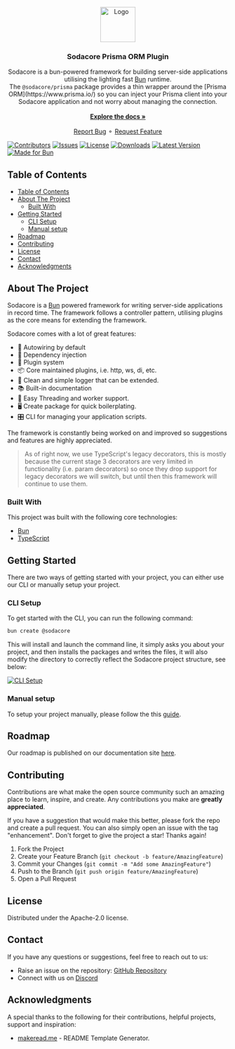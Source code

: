 <br/>
<div align="center">
<a href="https://github.com/sodacore/core">
<img src="https://sodacore.dev/logo.png" alt="Logo" width="80" height="80">
</a>
<h3 align="center">Sodacore Prisma ORM Plugin</h3>
<p align="center">
Sodacore is a bun-powered framework for building server-side applications utilising the lighting fast <a href="https://bun.sh" target="_blank">Bun</a> runtime.<br />The <code>@sodacore/prisma</code> package provides a thin wrapper around the [Prisma ORM](https://www.prisma.io/) so you can inject your Prisma client into your Sodacore application and not worry about managing the connection.
<br/>
<br/>
<a href="https://sodacore.dev"><strong>Explore the docs »</strong></a>
<br/>
<br/>
<!-- <a href="https://www.makeread.me/">View Demo .</a> -->
<a href="https://github.com/sodacore/core/issues/new?labels=bug&amp;template=bug_report.md">Report Bug</a>
⚬
<a href="https://github.com/sodacore/core/issues/new?labels=enhancement&amp;&template=feature_request.md">Request Feature</a>
</p>
</div>

[![Contributors](https://img.shields.io/github/contributors/sodacore/core?color=dark-green)](https://github.com/sodacore/core/graphs/contributors)
[![Issues](https://img.shields.io/github/issues/sodacore/core)](https://github.com/sodacore/core/issues)
[![License](https://img.shields.io/npm/l/%40sodacore%2Fcore)](https://github.com/sodacore/core/blob/main/LICENSE)
[![Downloads](https://img.shields.io/npm/d18m/%40sodacore%2Fcore)](https://www.npmjs.com/package/@sodacore/core)
[![Latest Version](https://img.shields.io/npm/v/%40sodacore%2Fcore?label=latest)](https://github.com/sodacore/core/releases)
[![Made for Bun](https://img.shields.io/badge/made%20for-bun-25A2E2?style=flat-square&logo=bun)](https://bun.sh)

## Table of Contents

- [Table of Contents](#table-of-contents)
- [About The Project](#about-the-project)
  - [Built With](#built-with)
- [Getting Started](#getting-started)
  - [CLI Setup](#cli-setup)
  - [Manual setup](#manual-setup)
- [Roadmap](#roadmap)
- [Contributing](#contributing)
- [License](#license)
- [Contact](#contact)
- [Acknowledgments](#acknowledgments)

## About The Project

Sodacore is a [Bun](https://bun.sh) powered framework for writing server-side applications in record time. The framework follows a controller pattern, utilising plugins as the core means for extending the framework.

Sodacore comes with a lot of great features:

- 🧊 Autowiring by default
- 🧩 Dependency injection
- 🧪 Plugin system
- 📦 Core maintained plugins, i.e. http, ws, di, etc.
- 📝 Clean and simple logger that can be extended.
- 📚 Built-in documentation
- 🧵 Easy Threading and worker support.
- 🖥️ Create package for quick boilerplating.
- 🎛️ CLI for managing your application scripts.

The framework is constantly being worked on and improved so suggestions and features are highly appreciated.

> As of right now, we use TypeScript's legacy decorators, this is mostly because the current stage 3 decorators are very limited in functionality (i.e. param decorators) so once they drop support for legacy decorators we will switch, but until then this framework will continue to use them.

### Built With

This project was built with the following core technologies:

- [Bun](https://bun.sh/)
- [TypeScript](https://www.typescriptlang.org/)

## Getting Started

There are two ways of getting started with your project, you can either use our CLI or manually setup your project.

### CLI Setup

To get started with the CLI, you can run the following command:

```bash
bun create @sodacore
```

This will install and launch the command line, it simply asks you about your project, and then installs the packages and writes the files, it will also modify the directory to correctly reflect the Sodacore project structure, see below:

[![CLI Setup](https://sodacore.dev/images/sodacore-create.svg)](https://sodacore.dev/images/sodacore-create.svg)

### Manual setup

To setup your project manually, please follow the this [guide](https://sodacore.dev/docs/guide/quickstart.html#manually).

## Roadmap

Our roadmap is published on our documentation site [here](https://sodacore.dev/about/roadmap.html).

## Contributing

Contributions are what make the open source community such an amazing place to learn, inspire, and create. Any contributions you make are **greatly appreciated**.

If you have a suggestion that would make this better, please fork the repo and create a pull request. You can also simply open an issue with the tag &quot;enhancement&quot;.
Don&#39;t forget to give the project a star! Thanks again!

1. Fork the Project
2. Create your Feature Branch (`git checkout -b feature/AmazingFeature`)
3. Commit your Changes (`git commit -m "Add some AmazingFeature"`)
4. Push to the Branch (`git push origin feature/AmazingFeature`)
5. Open a Pull Request

## License

Distributed under the Apache-2.0 license.

## Contact

If you have any questions or suggestions, feel free to reach out to us:

- Raise an issue on the repository: [GitHub Repository](https://github.com/sodacore/core)
- Connect with us on [Discord](https://discord.gg/CgumPyVr6X)

## Acknowledgments

A special thanks to the following for their contributions, helpful projects, support and inspiration:

- [makeread.me](https://makeread.me/) - README Template Generator.
